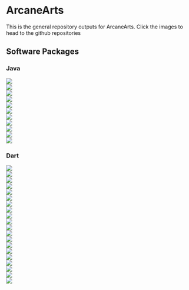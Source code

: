 # ArcaneArts
This is the general repository outputs for ArcaneArts. Click the images to head to the github repositories

## Software Packages

### Java 

[![](https://img.shields.io/github/v/release/ArcaneArts/Amulet?color=%236f24f0&display_name=tag&label=Amulet&sort=semver&style=for-the-badge)](https://github.com/ArcaneArts/Amulet)  
[![](https://img.shields.io/github/v/release/ArcaneArts/Curse?color=%236f24f0&display_name=tag&label=Curse&sort=semver&style=for-the-badge)](https://github.com/ArcaneArts/Curse)  
[![](https://img.shields.io/github/v/release/ArcaneArts/Source?color=%236f24f0&display_name=tag&label=Source&sort=semver&style=for-the-badge)](https://github.com/ArcaneArts/Source)  
[![](https://img.shields.io/github/v/release/ArcaneArts/Spatial?color=%236f24f0&display_name=tag&label=Spatial&sort=semver&style=for-the-badge)](https://github.com/ArcaneArts/Spatial)  
[![](https://img.shields.io/github/v/release/ArcaneArts/Edict?color=%236f24f0&display_name=tag&label=Edict&sort=semver&style=for-the-badge)](https://github.com/ArcaneArts/Edict)  
[![](https://img.shields.io/github/v/release/ArcaneArts/Chrono?color=%236f24f0&display_name=tag&label=Chrono&sort=semver&style=for-the-badge)](https://github.com/ArcaneArts/Chrono)  
[![](https://img.shields.io/github/v/release/ArcaneArts/BitPack?color=%236f24f0&display_name=tag&label=BitPack&sort=semver&style=for-the-badge)](https://github.com/ArcaneArts/BitPack)  
[![](https://img.shields.io/github/v/release/ArcaneArts/MultiBurst?color=%236f24f0&display_name=tag&label=MultiBurst&sort=semver&style=for-the-badge)](https://github.com/ArcaneArts/MultiBurst)  
[![](https://img.shields.io/github/v/release/ArcaneArts/NBTSon?color=%236f24f0&display_name=tag&label=NBTSon&sort=semver&style=for-the-badge)](https://github.com/ArcaneArts/NBTSon)  
[![](https://img.shields.io/github/v/release/ArcaneArts/Fukkit?color=%236f24f0&display_name=tag&label=Fukkit&sort=semver&style=for-the-badge)](https://github.com/ArcaneArts/Fukkit)  
[![](https://img.shields.io/github/v/release/ArcaneArts/Cram?color=%236f24f0&display_name=tag&label=Cram&sort=semver&style=for-the-badge)](https://github.com/ArcaneArts/Cram)  
                                         
### Dart

[![](https://img.shields.io/pub/v/padded?color=248df0&label=padded&style=for-the-badge)](https://github.com/ArcaneArts/padded)    
[![](https://img.shields.io/pub/v/throttled?color=248df0&label=throttled&style=for-the-badge)](https://github.com/ArcaneArts/throttled)    
[![](https://img.shields.io/pub/v/quantum?color=248df0&label=quantum&style=for-the-badge)](https://github.com/ArcaneArts/quantum)    
[![](https://img.shields.io/pub/v/delayed_progress_indicator?color=248df0&label=delayed_progress_indicator&style=for-the-badge)](https://github.com/ArcaneArts/delayed_progress_indicator)    
[![](https://img.shields.io/pub/v/microshaft?color=248df0&label=microshaft&style=for-the-badge)](https://github.com/ArcaneArts/microshaft)    
[![](https://img.shields.io/pub/v/snackbar?color=248df0&label=snackbar&style=for-the-badge)](https://github.com/ArcaneArts/snackbar)    
[![](https://img.shields.io/pub/v/fast_log?color=248df0&label=fast_log&style=for-the-badge)](https://github.com/ArcaneArts/fast_log)    
[![](https://img.shields.io/pub/v/memcached?color=248df0&label=memcached&style=for-the-badge)](https://github.com/ArcaneArts/memcached)    
[![](https://img.shields.io/pub/v/mapped_list?color=248df0&label=mapped_list&style=for-the-badge)](https://github.com/ArcaneArts/mapped_list)    
[![](https://img.shields.io/pub/v/tryhard?color=248df0&label=tryhard&style=for-the-badge)](https://github.com/ArcaneArts/tryhard)    
[![](https://img.shields.io/pub/v/precision_stopwatch?color=248df0&label=precision_stopwatch&style=for-the-badge)](https://github.com/ArcaneArts/precision_stopwatch)    
[![](https://img.shields.io/pub/v/flyout?color=248df0&label=flyout&style=for-the-badge)](https://github.com/ArcaneArts/flyout)    
[![](https://img.shields.io/pub/v/dialoger?color=248df0&label=dialoger&style=for-the-badge)](https://github.com/ArcaneArts/dialoger)    
[![](https://img.shields.io/pub/v/animated_switcher?color=248df0&label=animated_switcher&style=for-the-badge)](https://github.com/ArcaneArts/animated_switcher)    
[![](https://img.shields.io/pub/v/charm?color=248df0&label=charm&style=for-the-badge)](https://github.com/ArcaneArts/charm)    
[![](https://img.shields.io/pub/v/jpatch?color=248df0&label=jpatch&style=for-the-badge)](https://github.com/ArcaneArts/jpatch)    
[![](https://img.shields.io/pub/v/ingest?color=248df0&label=ingest&style=for-the-badge)](https://github.com/ArcaneArts/ingest)    
[![](https://img.shields.io/pub/v/base64_audio_source?color=248df0&label=base64_audio_source&style=for-the-badge)](https://github.com/ArcaneArts/base64_audio_source)    
[![](https://img.shields.io/pub/v/loud?color=248df0&label=loud&style=for-the-badge)](https://github.com/ArcaneArts/loud)    
[![](https://img.shields.io/pub/v/arcane?color=248df0&label=arcane&style=for-the-badge)](https://github.com/ArcaneArts/arcane)       
